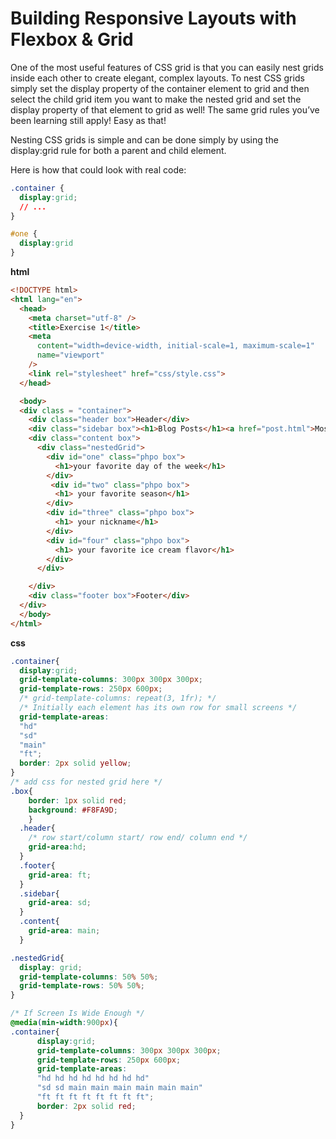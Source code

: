 # Building Responsive Layouts with Flexbox & Grid

One of the most useful features of CSS grid is that you can easily nest grids inside each other to create elegant, complex layouts. To nest CSS grids simply set the display property of the container element to grid and then select the child grid item you want to make the nested grid and set the display property of that element to grid as well! The same grid rules you’ve been learning still apply! Easy as that!

Nesting CSS grids is simple and can be done simply by using the display:grid rule for both a parent and child element.

Here is how that could look with real code:

```css
.container {
  display:grid;
  // ...
}

#one {
  display:grid
}
```

**html**

```html
<!DOCTYPE html>
<html lang="en">
  <head>
    <meta charset="utf-8" />
    <title>Exercise 1</title>
    <meta
      content="width=device-width, initial-scale=1, maximum-scale=1"
      name="viewport"
    />
    <link rel="stylesheet" href="css/style.css">
  </head>

  <body>
  <div class = "container">
    <div class="header box">Header</div>
    <div class="sidebar box"><h1>Blog Posts</h1><a href="post.html">Most Recent Post</a></div>
    <div class="content box">
      <div class="nestedGrid">
        <div id="one" class="phpo box">
          <h1>your favorite day of the week</h1>
        </div>
         <div id="two" class="phpo box">
          <h1> your favorite season</h1>
        </div>
        <div id="three" class="phpo box">
          <h1> your nickname</h1>
        </div>
        <div id="four" class="phpo box">
          <h1> your favorite ice cream flavor</h1>
        </div>
      </div>

    </div>
    <div class="footer box">Footer</div>
  </div>
  </body>
</html>
```

**css**

```css
.container{
  display:grid;
  grid-template-columns: 300px 300px 300px;
  grid-template-rows: 250px 600px;
  /* grid-template-columns: repeat(3, 1fr); */
  /* Initially each element has its own row for small screens */
  grid-template-areas: 
  "hd"
  "sd"
  "main"
  "ft";
  border: 2px solid yellow;
}
/* add css for nested grid here */
.box{
    border: 1px solid red;
    background: #F8FA9D;
    }
  .header{
    /* row start/column start/ row end/ column end */
    grid-area:hd;
  }
  .footer{
    grid-area: ft;  
  }
  .sidebar{
    grid-area: sd;
  }
  .content{
    grid-area: main;
  }

.nestedGrid{
  display: grid;
  grid-template-columns: 50% 50%;
  grid-template-rows: 50% 50%;
}

/* If Screen Is Wide Enough */
@media(min-width:900px){
.container{
      display:grid;
      grid-template-columns: 300px 300px 300px;
      grid-template-rows: 250px 600px;
      grid-template-areas: 
      "hd hd hd hd hd hd hd hd"
      "sd sd main main main main main main"
      "ft ft ft ft ft ft ft ft";
      border: 2px solid red;
  }
}
```